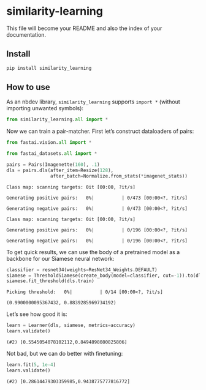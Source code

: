 similarity-learning
================

<!-- WARNING: THIS FILE WAS AUTOGENERATED! DO NOT EDIT! -->

This file will become your README and also the index of your
documentation.

## Install

``` sh
pip install similarity_learning
```

## How to use

As an nbdev library, `similarity_learning` supports `import *` (without
importing unwanted symbols):

``` python
from similarity_learning.all import *
```

Now we can train a pair-matcher. First let’s construct dataloaders of
pairs:

``` python
from fastai.vision.all import *

from fastai_datasets.all import *
```

``` python
pairs = Pairs(Imagenette(160), .1)
dls = pairs.dls(after_item=Resize(128),
                after_batch=Normalize.from_stats(*imagenet_stats))
```

    Class map: scanning targets: 0it [00:00, ?it/s]

    Generating positive pairs:   0%|          | 0/473 [00:00<?, ?it/s]

    Generating negative pairs:   0%|          | 0/473 [00:00<?, ?it/s]

    Class map: scanning targets: 0it [00:00, ?it/s]

    Generating positive pairs:   0%|          | 0/196 [00:00<?, ?it/s]

    Generating negative pairs:   0%|          | 0/196 [00:00<?, ?it/s]

To get quick results, we can use the body of a pretrained model as a
backbone for our Siamese neural network:

``` python
classifier = resnet34(weights=ResNet34_Weights.DEFAULT)
siamese = ThresholdSiamese(create_body(model=classifier, cut=-1)).to(dls.device)
siamese.fit_threshold(dls.train)
```

    Picking threshold:   0%|          | 0/14 [00:00<?, ?it/s]

    (0.9900000095367432, 0.8839285969734192)

Let’s see how good it is:

``` python
learn = Learner(dls, siamese, metrics=accuracy)
learn.validate()
```

    (#2) [0.5545054078102112,0.8494898080825806]

Not bad, but we can do better with finetuning:

``` python
learn.fit(5, 1e-4)
learn.validate()
```

    (#2) [0.28614479303359985,0.9438775777816772]
